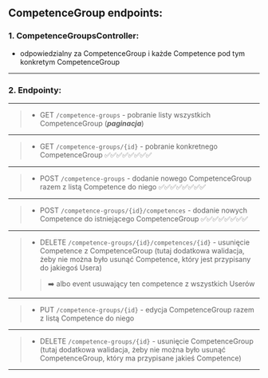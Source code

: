 ﻿## CompetenceGroup endpoints:
### 1. CompetenceGroupsController:
- odpowiedzialny za CompetenceGroup i każde Competence pod tym konkretym CompetenceGroup

---
### 2. Endpointy:

---
>- GET `/competence-groups` - pobranie listy wszystkich CompetenceGroup (**_paginacja_**)
---
>- GET `/competence-groups/{id}` - pobranie konkretnego CompetenceGroup ✅✅✅✅✅✅✅✅
---
>- POST `/competence-groups` - dodanie nowego CompetenceGroup razem z listą Competence do niego ✅✅✅✅✅✅✅✅
---
>- POST `/competence-groups/{id}/competences` - dodanie nowych Competence do istniejącego CompetenceGroup  ✅✅✅✅✅✅✅✅
---
>- DELETE `/competence-groups/{id}/competences/{id}` - usunięcie Competence z CompetenceGroup (tutaj dodatkowa walidacja, żeby nie można było usunąć Competence, który jest przypisany do jakiegoś Usera)<br>
>>➡️ albo event usuwający ten competence z wszystkich Userów 
---
>- PUT `/competence-groups/{id}` - edycja CompetenceGroup razem z listą Competence do niego
---
  >- DELETE `/competence-groups/{id}` - usunięcie CompetenceGroup (tutaj dodatkowa walidacja, żeby nie można było usunąć CompetenceGroup, który ma przypisane jakieś Competence)
---